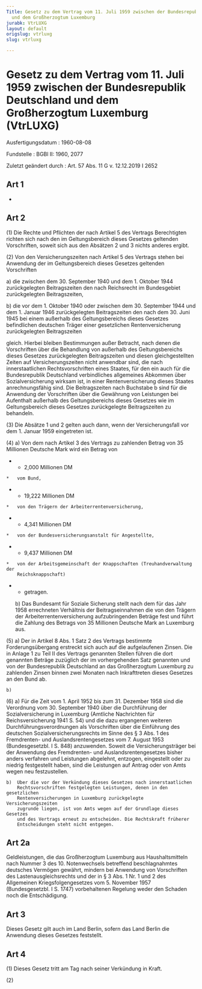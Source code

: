 ```yaml
---
Title: Gesetz zu dem Vertrag vom 11. Juli 1959 zwischen der Bundesrepublik Deutschland
  und dem Großherzogtum Luxemburg
jurabk: VtrLUXG
layout: default
origslug: vtrluxg
slug: vtrluxg

---
```


# Gesetz zu dem Vertrag vom 11. Juli 1959 zwischen der Bundesrepublik Deutschland und dem Großherzogtum Luxemburg (VtrLUXG)

Ausfertigungsdatum
:   1960-08-08

Fundstelle
:   BGBl II: 1960, 2077

Zuletzt geändert durch
:   Art. 57 Abs. 11 G v. 12.12.2019 I 2652


## Art 1

-


## Art 2

(1) Die Rechte und Pflichten der nach Artikel 5 des Vertrags
Berechtigten richten sich nach den im Geltungsbereich dieses Gesetzes
geltenden Vorschriften, soweit sich aus den Absätzen 2 und 3 nichts
anderes ergibt.

(2) Von den Versicherungszeiten nach Artikel 5 des Vertrags stehen bei
Anwendung der im Geltungsbereich dieses Gesetzes geltenden
Vorschriften

a)  die zwischen dem 30. September 1940 und dem 1. Oktober 1944
    zurückgelegten Beitragszeiten den nach Reichsrecht im Bundesgebiet
    zurückgelegten Beitragszeiten,


b)  die vor dem 1. Oktober 1940 oder zwischen dem 30. September 1944 und
    dem 1. Januar 1946 zurückgelegten Beitragszeiten den nach dem 30. Juni
    1945 bei einem außerhalb des Geltungsbereichs dieses Gesetzes
    befindlichen deutschen Träger einer gesetzlichen Rentenversicherung
    zurückgelegten Beitragszeiten



gleich. Hierbei bleiben Bestimmungen außer Betracht, nach denen die
Vorschriften über die Behandlung von außerhalb des Geltungsbereichs
dieses Gesetzes zurückgelegten Beitragszeiten und diesen
gleichgestellten Zeiten auf Versicherungszeiten nicht anwendbar sind,
die nach innerstaatlichen Rechtsvorschriften eines Staates, für den
ein auch für die Bundesrepublik Deutschland verbindliches allgemeines
Abkommen über Sozialversicherung wirksam ist, in einer
Rentenversicherung dieses Staates anrechnungsfähig sind. Die
Beitragszeiten nach Buchstabe b sind für die Anwendung der
Vorschriften über die Gewährung von Leistungen bei Aufenthalt
außerhalb des Geltungsbereichs dieses Gesetzes wie im Geltungsbereich
dieses Gesetzes zurückgelegte Beitragszeiten zu behandeln.

(3) Die Absätze 1 und 2 gelten auch dann, wenn der Versicherungsfall
vor dem 1. Januar 1959 eingetreten ist.


(4)
    a)  Von dem nach Artikel 3 des Vertrags zu zahlenden Betrag von 35
        Millionen Deutsche Mark wird ein Betrag von







*    *   2,000 Millionen DM

    *   vom Bund,


*    *   19,222 Millionen DM

    *   von den Trägern der Arbeiterrentenversicherung,


*    *   4,341 Millionen DM

    *   von der Bundesversicherungsanstalt für Angestellte,


*    *   9,437 Millionen DM

    *   von der Arbeitsgemeinschaft der Knappschaften (Treuhandverwaltung der
        Reichsknappschaft)




*
    *   getragen.


    b)  Das Bundesamt für Soziale Sicherung stellt nach dem für das Jahr 1958
        errechneten Verhältnis der Beitragseinnahmen die von den Trägern der
        Arbeiterrentenversicherung aufzubringenden Beträge fest
        und führt die Zahlung des Betrags von 35 Millionen Deutsche Mark an
        Luxemburg aus.








(5)
    a)  Der in Artikel 8 Abs. 1 Satz 2 des Vertrags bestimmte
        Forderungsübergang erstreckt sich auch auf die aufgelaufenen Zinsen.
        Die in Anlage 1 zu Teil II des Vertrags genannten Stellen führen die
        dort genannten Beträge zuzüglich der im vorhergehenden Satz genannten
        und von der Bundesrepublik Deutschland an das Großherzogtum Luxemburg
        zu zahlenden Zinsen binnen zwei Monaten nach Inkrafttreten dieses
        Gesetzes an den Bund ab.




    b)


(6)
    a)  Für die Zeit vom 1. April 1952 bis zum 31. Dezember 1958 sind die
        Verordnung vom 30. September 1940 über die Durchführung der
        Sozialversicherung in Luxemburg (Amtliche Nachrichten für
        Reichsversicherung 1941 S. 54) und die dazu ergangenen weiteren
        Durchführungsverordnungen als Vorschriften über die Einführung des
        deutschen Sozialversicherungsrechts im Sinne des
        § 3 Abs. 1 des Fremdrenten- und Auslandsrentengesetzes vom 7. August
        1953 (Bundesgesetzbl. I S. 848)                          anzuwenden.
        Soweit die Versicherungsträger bei der Anwendung des Fremdrenten- und
        Auslandsrentengesetzes bisher anders verfahren und Leistungen
        abgelehnt, entzogen, eingestellt oder zu niedrig festgestellt haben,
        sind die Leistungen auf Antrag oder von Amts wegen neu festzustellen.


    b)  Über die vor der Verkündung dieses Gesetzes nach innerstaatlichen
        Rechtsvorschriften festgelegten Leistungen, denen in den gesetzlichen
        Rentenversicherungen in Luxemburg zurückgelegte Versicherungszeiten
        zugrunde liegen, ist von Amts wegen auf der Grundlage dieses Gesetzes
        und des Vertrags erneut zu entscheiden. Die Rechtskraft früherer
        Entscheidungen steht nicht entgegen.








## Art 2a

Geldleistungen, die das Großherzogtum Luxemburg aus Haushaltsmitteln
nach Nummer 3 des 10. Notenwechsels betreffend beschlagnahmtes
deutsches Vermögen gewährt, mindern bei Anwendung von Vorschriften des
Lastenausgleichsrechts und der in § 3 Abs. 1 Nr. 1 und 2 des
Allgemeinen Kriegsfolgengesetzes vom 5. November 1957 (Bundesgesetzbl.
I S. 1747) vorbehaltenen Regelung weder den Schaden noch die
Entschädigung.


## Art 3

Dieses Gesetz gilt auch im Land Berlin, sofern das Land Berlin die
Anwendung dieses Gesetzes feststellt.


## Art 4

(1) Dieses Gesetz tritt am Tag nach seiner Verkündung in Kraft.

(2)

